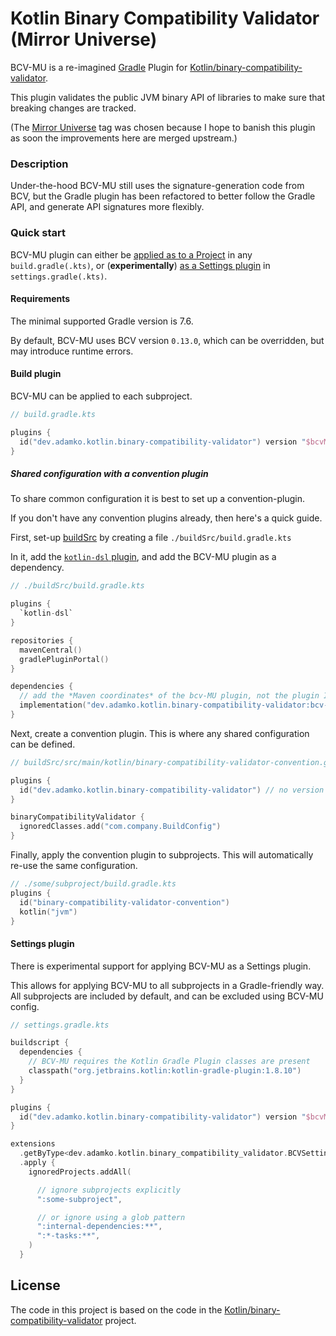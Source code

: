 # Kotlin Binary Compatibility Validator (Mirror Universe)

BCV-MU is a re-imagined [Gradle](https://gradle.org/) Plugin for
[Kotlin/binary-compatibility-validator](https://github.com/Kotlin/binary-compatibility-validator).

This plugin validates the public JVM binary API of libraries to make sure that breaking changes are
tracked.

(The [Mirror Universe](https://en.wikipedia.org/wiki/Mirror_Universe) tag was chosen because I hope
to banish this plugin as soon the improvements here are merged upstream.)

### Description

Under-the-hood BCV-MU still uses the signature-generation code from BCV, but the Gradle plugin has
been refactored to better follow the Gradle API, and generate API signatures more flexibly.

### Quick start

BCV-MU plugin can either be [applied as to a Project](#build-plugin) in any `build.gradle(.kts)`,
or (**experimentally**) [as a Settings plugin](#settings-plugin) in `settings.gradle(.kts)`.

#### Requirements

The minimal supported Gradle version is 7.6.

By default, BCV-MU uses BCV version `0.13.0`, which can be overridden, but may introduce runtime
errors.

#### Build plugin

BCV-MU can be applied to each subproject.

```kotlin
// build.gradle.kts

plugins {
  id("dev.adamko.kotlin.binary-compatibility-validator") version "$bcvMuVersion"
}
```

##### Shared configuration with a convention plugin

To share common configuration it is best to set up a convention-plugin.

If you don't have any convention plugins already, then here's a quick guide.

First, set-up
[buildSrc](https://docs.gradle.org/current/userguide/organizing_gradle_projects.html#sec:build_sources)
by creating a file `./buildSrc/build.gradle.kts`

In it, add the
[`kotlin-dsl` plugin](https://docs.gradle.org/current/userguide/kotlin_dsl.html#sec:kotlin-dsl_plugin),
and add the BCV-MU plugin as a dependency.

```kotlin
// ./buildSrc/build.gradle.kts

plugins {
  `kotlin-dsl`
}

repositories {
  mavenCentral()
  gradlePluginPortal()
}

dependencies {
  // add the *Maven coordinates* of the bcv-MU plugin, not the plugin ID, as a dependency
  implementation("dev.adamko.kotlin.binary-compatibility-validator:bcv-gradle-plugin:$bcvMuVersion")
}
```

Next, create a convention plugin. This is where any shared configuration can be defined.

```kotlin
// buildSrc/src/main/kotlin/binary-compatibility-validator-convention.gradle.kts

plugins {
  id("dev.adamko.kotlin.binary-compatibility-validator") // no version needed - it's defined in buildSrc/build.gradle.kts
}

binaryCompatibilityValidator {
  ignoredClasses.add("com.company.BuildConfig")
}
```

Finally, apply the convention plugin to subprojects. This will automatically re-use the same
configuration.

```kotlin
// ./some/subproject/build.gradle.kts
plugins {
  id("binary-compatibility-validator-convention")
  kotlin("jvm")
}
```

#### Settings plugin

There is experimental support for applying BCV-MU as a Settings plugin.

This allows for applying BCV-MU to all subprojects in a Gradle-friendly way.
All subprojects are included by default, and can be excluded using BCV-MU config.

```kotlin
// settings.gradle.kts

buildscript {
  dependencies {
    // BCV-MU requires the Kotlin Gradle Plugin classes are present 
    classpath("org.jetbrains.kotlin:kotlin-gradle-plugin:1.8.10")
  }
}

plugins {
  id("dev.adamko.kotlin.binary-compatibility-validator") version "$bcvMuVersion"
}

extensions
  .getByType<dev.adamko.kotlin.binary_compatibility_validator.BCVSettingsPlugin.Extension>()
  .apply {
    ignoredProjects.addAll(

      // ignore subprojects explicitly
      ":some-subproject",

      // or ignore using a glob pattern
      ":internal-dependencies:**",
      ":*-tasks:**",
    )
  }
```

## License

The code in this project is based on the code in the
[Kotlin/binary-compatibility-validator](https://github.com/Kotlin/binary-compatibility-validator)
project.
